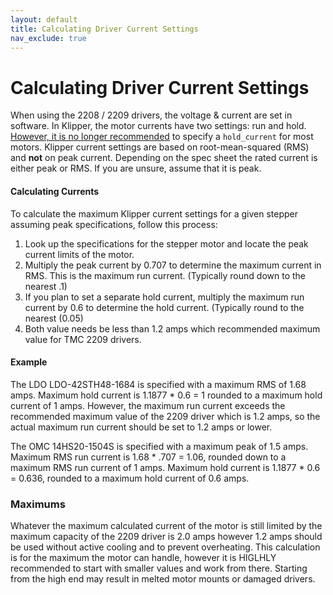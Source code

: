 ```yaml
---
layout: default
title: Calculating Driver Current Settings
nav_exclude: true
---
```


# Calculating Driver Current Settings

When using the 2208 / 2209 drivers, the voltage & current are set in software.  In Klipper, the motor currents have two settings: run and hold.  [However, it is no longer recommended][klipperTMCUpdate] to specify a `hold_current` for most motors. Klipper current settings are based on root-mean-squared (RMS) and **not** on peak current.  Depending on the spec sheet the rated current is either peak or RMS.  If you are unsure, assume that it is peak.

[klipperTMCUpdate]: https://www.klipper3d.org/TMC_Drivers.html#prefer-to-not-specify-a-hold_current

#### Calculating Currents

To calculate the maximum Klipper current settings for a given stepper assuming peak specifications, follow this process:

1. Look up the specifications for the stepper motor and locate the peak current limits of the motor.
2. Multiply the peak current by 0.707 to determine the maximum current in RMS.  This is the maximum run current. (Typically round down to the nearest .1)
3. If you plan to set a separate hold current, multiply the maximum run current by 0.6 to determine the hold current.  (Typically round to the nearest (0.05)
4. Both value needs be less than 1.2 amps which recommended maximum value for TMC 2209 drivers.

#### Example

The LDO LDO-42STH48-1684 is specified with a maximum RMS of 1.68 amps. Maximum hold current is 1.1877 * 0.6 = 1 rounded to a maximum hold current of 1 amps. However, the maximum run current exceeds the recommended maximum value of the 2209 driver which is 1.2 amps, so the actual maximum run current should be set to 1.2 amps or lower.

The OMC 14HS20-1504S is specified with a maximum peak of 1.5 amps.  Maximum RMS run current is 1.68 * .707 = 1.06, rounded down to a maximum RMS run current of 1 amps.  Maximum hold current is 1.1877 * 0.6 = 0.636, rounded to a maximum hold current of 0.6 amps. 

### Maximums

Whatever the maximum calculated current of the motor is still limited by the maximum capacity of the 2209 driver is 2.0 amps however 1.2 amps should be used without active cooling and to prevent overheating.  This calculation is for the maximum the motor can handle, however it is HIGLHLY recommended to start with smaller values and work from there. Starting from the high end may result in melted motor mounts or damaged drivers.
